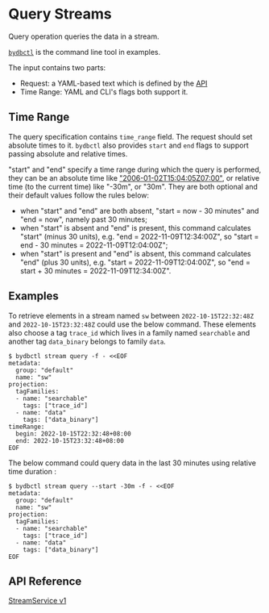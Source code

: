 # Query Streams

Query operation queries the data in a stream.

[`bydbctl`](../../clients.md#command-line) is the command line tool in examples.

The input contains two parts:

* Request: a YAML-based text which is defined by the [API](#api-reference)
* Time Range: YAML and CLI's flags both support it.

## Time Range

The query specification contains `time_range` field. The request should set absolute times to it.
`bydbctl` also provides `start` and `end` flags to support passing absolute and relative times.

"start" and "end" specify a time range during which the query is performed, they can be an absolute time like ["2006-01-02T15:04:05Z07:00"](https://www.rfc-editor.org/rfc/rfc3339),
or relative time (to the current time) like "-30m", or "30m".
They are both optional and their default values follow the rules below:

* when "start" and "end" are both absent, "start = now - 30 minutes" and "end = now",
namely past 30 minutes;
* when "start" is absent and "end" is present, this command calculates "start" (minus 30 units),
e.g. "end = 2022-11-09T12:34:00Z", so "start = end - 30 minutes = 2022-11-09T12:04:00Z";
* when "start" is present and "end" is absent, this command calculates "end" (plus 30 units),
e.g. "start = 2022-11-09T12:04:00Z", so "end = start + 30 minutes = 2022-11-09T12:34:00Z".

## Examples

To retrieve elements in a stream named `sw` between `2022-10-15T22:32:48Z` and `2022-10-15T23:32:48Z` could use the below command. These elements also choose a tag `trace_id` which lives in a family named `searchable` and another tag `data_binary` belongs to family `data`.

```shell
$ bydbctl stream query -f - <<EOF
metadata:
  group: "default"
  name: "sw"
projection:
  tagFamilies:
  - name: "searchable"
    tags: ["trace_id"]
  - name: "data"
    tags: ["data_binary"]
timeRange:
  begin: 2022-10-15T22:32:48+08:00
  end: 2022-10-15T23:32:48+08:00
EOF
```

The below command could query data in the last 30 minutes using relative time duration :

```shell
$ bydbctl stream query --start -30m -f - <<EOF
metadata:
  group: "default"
  name: "sw"
projection:
  tagFamilies:
  - name: "searchable"
    tags: ["trace_id"]
  - name: "data"
    tags: ["data_binary"]
EOF
```

## API Reference

[StreamService v1](../../api-reference.md#streamservice)
